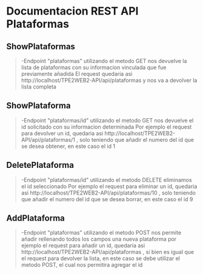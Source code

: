 # Documentacion REST API Plataformas

## ShowPlataformas 
>-Endpoint "plataformas" utilizando el metodo GET nos devuelve la lista de plataformas con su informacion vinculada que fue previamente añadida
El request quedaria asi http://localhost/TPE2WEB2-API/api/plataformas y nos va a devolver la lista completa

## ShowPlataforma
>-Endpoint "plataformas/id" utilizando el metodo GET nos devuelve el id solicitado con su informacion determinada
Por ejemplo el request para devolver un id, quedaria asi http://localhost/TPE2WEB2-API/api/plataformas/1 , solo teniendo que añadir el numero del id que se desea obtener, en este caso el id 1

## DeletePlataforma
>-Endpoint "plataformas/id" utilizando el metodo DELETE eliminamos el id seleccionado
Por ejemplo el request para eliminar un id, quedaria asi http://localhost/TPE2WEB2-API/api/plataformas/10 , solo teniendo que añadir el numero del id que se desea borrar, en este caso el id 9

## AddPlataforma
>-Endpoint "plataformas" utilizando el metodo POST nos permite añadir rellenando todos los campos una nueva plataforma
por ejemplo el request para añadir un id, quedaria asi http://localhost/TPE2WEB2-API/api/plataformas , si bien  es igual que el request para devolver la lista, en este caso se debe utilizar el metodo POST, el cual nos permitira agregar el id